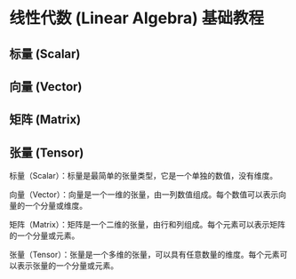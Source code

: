 # 线性代数 (Linear Algebra) 基础教程


## 标量 (Scalar)


## 向量 (Vector)


## 矩阵 (Matrix)


## 张量 (Tensor)

标量（Scalar）：标量是最简单的张量类型，它是一个单独的数值，没有维度。

向量（Vector）：向量是一个一维的张量，由一列数值组成。每个数值可以表示向量的一个分量或维度。

矩阵（Matrix）：矩阵是一个二维的张量，由行和列组成。每个元素可以表示矩阵的一个分量或元素。

张量（Tensor）：张量是一个多维的张量，可以具有任意数量的维度。每个元素可以表示张量的一个分量或元素。